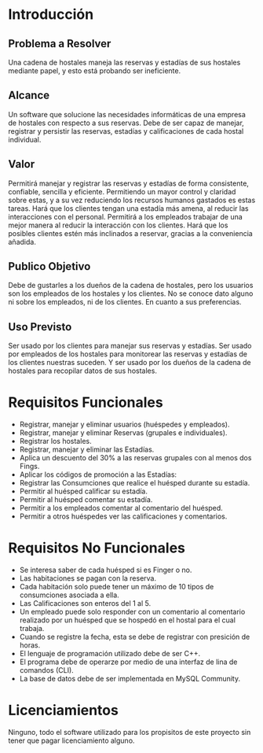 # Introducción
## Problema a Resolver
Una cadena de hostales maneja las reservas y estadías de sus hostales mediante papel, y esto está probando ser ineficiente.

## Alcance
Un software que solucione las necesidades informáticas de una empresa de hostales con respecto a sus reservas. 
Debe de ser capaz de manejar, registrar y persistir las reservas, estadías y calificaciones de cada hostal individual.

## Valor
Permitirá manejar y registrar las reservas y estadías de forma consistente, confiable, sencilla y eficiente. Permitiendo un mayor control y claridad sobre estas, y a su vez reduciendo los recursos humanos gastados es estas tareas.
Hará que los clientes tengan una estadía más amena, al reducir las interacciones con el personal.
Permitirá a los empleados trabajar de una mejor manera al reducir la interacción con los clientes.
Hará que los posibles clientes estén más inclinados a reservar, gracias a la conveniencia añadida.


## Publico Objetivo
Debe de gustarles a los dueños de la cadena de hostales, pero los usuarios son los empleados de los hostales y los clientes.
No se conoce dato alguno ni sobre los empleados, ni de los clientes. En cuanto a sus preferencias.

## Uso Previsto
Ser usado por los clientes para manejar sus reservas y estadías.
Ser usado por empleados de los hostales para monitorear las reservas y estadías de los clientes nuestras suceden.
Y ser usado por los dueños de la cadena de hostales para recopilar datos de sus hostales.

# Requisitos Funcionales
 - Registrar, manejar y eliminar usuarios (huéspedes y empleados).
 - Registrar, manejar y eliminar Reservas (grupales e individuales).
 - Registrar los hostales.
 - Registrar, manejar y eliminar las Estadías.
 - Aplica un descuento del 30% a las reservas grupales con al menos dos Fings.
 - Aplicar los códigos de promoción a las Estadías:
 - Registrar las Consumciones que realice el huésped durante su estadía.
 - Permitir al huésped calificar su estadía.
 - Permitir al huésped comentar su estadía.
 - Permitir a los empleados comentar al comentario del huésped.
 - Permitir a otros huéspedes ver las calificaciones y comentarios.

# Requisitos No Funcionales
 - Se interesa saber de cada huésped si es Finger o no.
 - Las habitaciones se pagan con la reserva.
 - Cada habitación solo puede tener un máximo de 10 tipos de consumciones asociada a ella.
 - Las Calificaciones son enteros del 1 al 5.
 - Un empleado puede solo responder con un comentario al comentario realizado por un huésped que se hospedó en el hostal para el cual trabaja.
 - Cuando se registre la fecha, esta se debe de registrar con presición de horas.
 - El lenguaje de programación utilizado debe de ser C++.
 - El programa debe de operarze por medio de una interfaz de lina de comandos (CLI).
 - La base de datos debe de ser implementada en MySQL Community.

# Licenciamientos
Ninguno, todo el software utilizado para los propisitos de este proyecto sin tener que pagar licenciamiento alguno.
